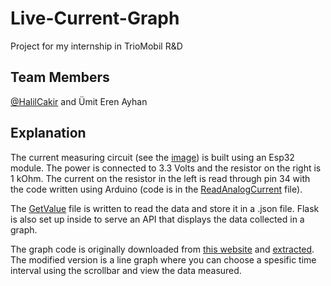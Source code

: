 # Live-Current-Graph
Project for my internship in TrioMobil R&D

## Team Members
[@HalilCakir](https://github.com/halilcakir) and Ümit Eren Ayhan

## Explanation
The current measuring circuit (see the [image](https://github.com/idil-bil/Live-Current-Graph/blob/main/breadboard%20for%20esp32.jpg)) is built using an Esp32 module. The power is connected to 3.3 Volts and the resistor on the right is 1 kOhm. The current on the resistor in the left is read through pin 34 with the code written using Arduino (code is in the [ReadAnalogCurrent](https://github.com/idil-bil/Live-Current-Graph/blob/main/ReadAnalogCurrent.ino) file). 

The [GetValue](https://github.com/idil-bil/Live-Current-Graph/blob/main/getvalue.py) file is written to read the data and store it in a .json file. Flask is also set up inside to serve an API that displays the data collected in a graph.

The graph code is originally downloaded from [this website](https://s7.dosya.tc/server23/pox3ax/sad.rar.html) and [extracted](https://extract.me/). The modified version is a line graph where you can choose a spesific time interval using the scrollbar and view the data measured. 
